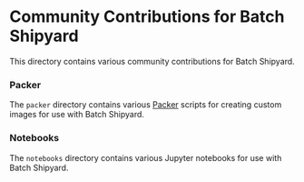 # Community Contributions for Batch Shipyard
This directory contains various community contributions for Batch Shipyard.

### Packer
The `packer` directory contains various [Packer](https://www.packer.io)
scripts for creating custom images for use with Batch Shipyard.

### Notebooks
The `notebooks` directory contains various Jupyter notebooks for use with Batch Shipyard.
